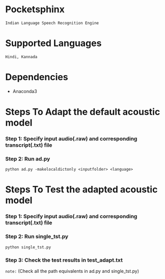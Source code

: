 # Pocketsphinx

	Indian Language Speech Recognition Engine

# Supported Languages
	
	Hindi, Kannada

# Dependencies
	
* Anaconda3			

# Steps To Adapt the default acoustic model

### Step 1: Specify input audio(.raw) and corresponding transcript(.txt) file

### Step 2: Run ad.py

	python ad.py -makelocaldictonly <inputfolder> <language>

# Steps To Test the adapted acoustic model

### Step 1: Specify input audio(.raw) and corresponding transcript(.txt) file
	
### Step 2: Run single_tst.py

	python single_tst.py
	
### Step 3: Check the test results in test_adapt.txt	
	
`note:` (Check all the path equivalents in ad.py and single_tst.py)
